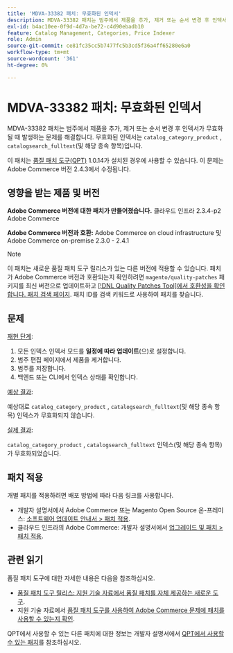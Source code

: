 ```yaml
---
title: 'MDVA-33382 패치: 무효화된 인덱서'
description: MDVA-33382 패치는 범주에서 제품을 추가, 제거 또는 순서 변경 후 인덱서가 무효화될 때 발생하는 문제를 해결합니다. 무효화된 인덱서는 'catalog_category_product' , 'catalogsearch_fulltext' (및 해당 종속 항목)입니다.
exl-id: b4ac10ee-0f9d-4d7a-be72-c4d90ebadb10
feature: Catalog Management, Categories, Price Indexer
role: Admin
source-git-commit: ce81fc35cc5b7477fc5b3cd5f36a4ff65280e6a0
workflow-type: tm+mt
source-wordcount: '361'
ht-degree: 0%

---
```


# MDVA-33382 패치: 무효화된 인덱서

MDVA-33382 패치는 범주에서 제품을 추가, 제거 또는 순서 변경 후 인덱서가 무효화될 때 발생하는 문제를 해결합니다. 무효화된 인덱서는 `catalog_category_product` , `catalogsearch_fulltext`(및 해당 종속 항목)입니다.

이 패치는 [품질 패치 도구(QPT)](https://devdocs.magento.com/guides/v2.4/comp-mgr/patching.html#mqp) 1.0.14가 설치된 경우에 사용할 수 있습니다. 이 문제는 Adobe Commerce 버전 2.4.3에서 수정됩니다.

## 영향을 받는 제품 및 버전

**Adobe Commerce 버전에 대한 패치가 만들어졌습니다.** 클라우드 인프라 2.3.4-p2 Adobe Commerce

**Adobe Commerce 버전과 호환:** Adobe Commerce on cloud infrastructure 및 Adobe Commerce on-premise 2.3.0 - 2.4.1

>[!NOTE]
>
>이 패치는 새로운 품질 패치 도구 릴리스가 있는 다른 버전에 적용할 수 있습니다. 패치가 Adobe Commerce 버전과 호환되는지 확인하려면 `magento/quality-patches` 패키지를 최신 버전으로 업데이트하고 [[!DNL Quality Patches Tool]에서 호환성을 확인합니다. 패치 검색 페이지](https://devdocs.magento.com/quality-patches/tool.html#patch-grid). 패치 ID를 검색 키워드로 사용하여 패치를 찾습니다.

## 문제

<u>재현 단계</u>:

1. 모든 인덱스 인덱서 모드를 **일정에 따라 업데이트**(으)로 설정합니다.
1. 범주 편집 페이지에서 제품을 제거합니다.
1. 범주를 저장합니다.
1. 백엔드 또는 CLI에서 인덱스 상태를 확인합니다.

<u>예상 결과</u>:

예상대로 `catalog_category_product` , `catalogsearch_fulltext`(및 해당 종속 항목) 인덱스가 무효화되지 않습니다.

<u>실제 결과</u>:

`catalog_category_product` , `catalogsearch_fulltext` 인덱스(및 해당 종속 항목)가 무효화되었습니다.

## 패치 적용

개별 패치를 적용하려면 배포 방법에 따라 다음 링크를 사용합니다.

* 개발자 설명서에서 Adobe Commerce 또는 Magento Open Source 온-프레미스: [소프트웨어 업데이트 안내서 > 패치 적용](https://devdocs.magento.com/guides/v2.4/comp-mgr/patching/mqp.html).
* 클라우드 인프라의 Adobe Commerce: 개발자 설명서에서 [업그레이드 및 패치 > 패치 적용](https://devdocs.magento.com/cloud/project/project-patch.html).

## 관련 읽기

품질 패치 도구에 대한 자세한 내용은 다음을 참조하십시오.

* [품질 패치 도구 릴리스: 지원 기술 자료에서 품질 패치를 자체 제공하는 새로운 도구](/help/announcements/adobe-commerce-announcements/magento-quality-patches-released-new-tool-to-self-serve-quality-patches.md).
* 지원 기술 자료에서 [품질 패치 도구를 사용하여 Adobe Commerce 문제에 패치를 사용할 수 있는지 확인](/help/support-tools/patches-available-in-qpt-tool/check-patch-for-magento-issue-with-magento-quality-patches.md).

QPT에서 사용할 수 있는 다른 패치에 대한 정보는 개발자 설명서에서 [QPT에서 사용할 수 있는 패치](https://devdocs.magento.com/quality-patches/tool.html#patch-grid)를 참조하십시오.
